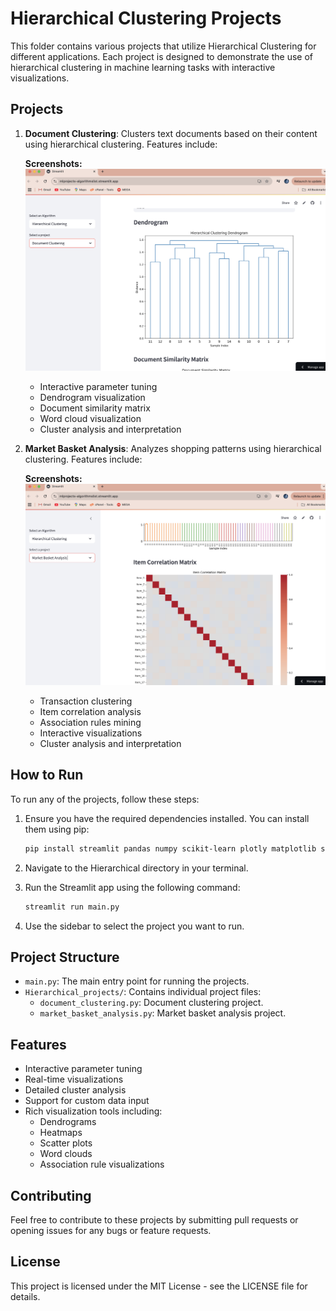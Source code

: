 # Hierarchical Clustering Projects

This folder contains various projects that utilize Hierarchical Clustering for different applications. Each project is designed to demonstrate the use of hierarchical clustering in machine learning tasks with interactive visualizations.

## Projects

1. **Document Clustering**: Clusters text documents based on their content using hierarchical clustering. Features include:

   **Screenshots:**
   ![Document Clustering](screenshots/doc_clust.png)
   - Interactive parameter tuning
   - Dendrogram visualization
   - Document similarity matrix
   - Word cloud visualization
   - Cluster analysis and interpretation

2. **Market Basket Analysis**: Analyzes shopping patterns using hierarchical clustering. Features include:

   **Screenshots:**
   ![Market Basket Analysis](screenshots/market_basket.png)
   - Transaction clustering
   - Item correlation analysis
   - Association rules mining
   - Interactive visualizations
   - Cluster analysis and interpretation

## How to Run

To run any of the projects, follow these steps:

1. Ensure you have the required dependencies installed. You can install them using pip:

   ```bash
   pip install streamlit pandas numpy scikit-learn plotly matplotlib seaborn wordcloud mlxtend
   ```

2. Navigate to the Hierarchical directory in your terminal.

3. Run the Streamlit app using the following command:

   ```bash
   streamlit run main.py
   ```

4. Use the sidebar to select the project you want to run.

## Project Structure

- `main.py`: The main entry point for running the projects.
- `Hierarchical_projects/`: Contains individual project files:
  - `document_clustering.py`: Document clustering project.
  - `market_basket_analysis.py`: Market basket analysis project.

## Features

- Interactive parameter tuning
- Real-time visualizations
- Detailed cluster analysis
- Support for custom data input
- Rich visualization tools including:
  - Dendrograms
  - Heatmaps
  - Scatter plots
  - Word clouds
  - Association rule visualizations

## Contributing

Feel free to contribute to these projects by submitting pull requests or opening issues for any bugs or feature requests.

## License

This project is licensed under the MIT License - see the LICENSE file for details. 